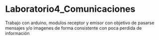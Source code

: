 # Laboratorio4_Comunicaciones
Trabajo con arduino, modulos receptor y emisor con objetivo de pasarse mensajes y/o imagenes de forma consistente con poca perdida de información
